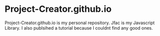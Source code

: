 # Project-Creator.github.io
Project-Creator.github.io is my personal repository.
Jfac is my Javascript Library. I also publsihed a tutorial because I couldnt find any good ones.
